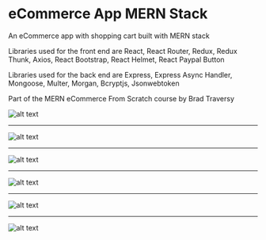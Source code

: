 # eCommerce App MERN Stack

An eCommerce app with shopping cart built with MERN stack

Libraries used for the front end are React, React Router, Redux, Redux Thunk, Axios, React Bootstrap, React Helmet, React Paypal Button

Libraries used for the back end are Express, Express Async Handler, Mongoose, Multer, Morgan, Bcryptjs, Jsonwebtoken

Part of the MERN eCommerce From Scratch course by Brad Traversy

![alt text](https://raw.githubusercontent.com/keremcanb/ecommerce-app-mern-stack/master/uploads/ss1.jpg)

---

![alt text](https://raw.githubusercontent.com/keremcanb/ecommerce-app-mern-stack/master/uploads/ss2.jpg)

---

![alt text](https://raw.githubusercontent.com/keremcanb/ecommerce-app-mern-stack/master/uploads/ss3.jpg)

---

![alt text](https://raw.githubusercontent.com/keremcanb/ecommerce-app-mern-stack/master/uploads/ss4.jpg)

---

![alt text](https://raw.githubusercontent.com/keremcanb/ecommerce-app-mern-stack/master/uploads/ss5.jpg)

---

![alt text](https://raw.githubusercontent.com/keremcanb/ecommerce-app-mern-stack/master/uploads/ss6.jpg)
